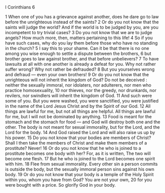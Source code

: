 I Corinthians 6

1	When one of you has a grievance against another, does he dare go to law before the unrighteous instead of the saints?
2	Or do you not know that the saints will judge the world? And if the world is to be judged by you, are you incompetent to try trivial cases?
3	Do you not know that we are to judge angels? How much more, then, matters pertaining to this life!
4	So if you have such cases, why do you lay them before those who have no standing in the church?
5	I say this to your shame. Can it be that there is no one among you wise enough to settle a dispute between the brothers,
6	but brother goes to law against brother, and that before unbelievers?
7	To have lawsuits at all with one another is already a defeat for you. Why not rather suffer wrong? Why not rather be defrauded?
8	But you yourselves wrong and defraud — even your own brothers!
9	Or do you not know that the unrighteous will not inherit the kingdom of God? Do not be deceived : neither the sexually immoral, nor idolaters, nor adulterers, nor men who practice homosexuality,
10	nor thieves, nor the greedy, nor drunkards, nor revilers, nor swindlers will inherit the kingdom of God.
11	And such were some of you. But you were washed, you were sanctified, you were justified in the name of the Lord Jesus Christ and by the Spirit of our God.
12	All things are lawful for me, but not all things are helpful. All things are lawful for me, but I will not be dominated by anything.
13	Food is meant for the stomach and the stomach for food — and God will destroy both one and the other. The body is not meant for sexual immorality, but for the Lord, and the Lord for the body.
14	And God raised the Lord and will also raise us up by his power.
15	Do you not know that your bodies are members of Christ? Shall I then take the members of Christ and make them members of a prostitute? Never!
16	Or do you not know that he who is joined to a prostitute becomes one body with her? For, as it is written, The two will become one flesh.
17	But he who is joined to the Lord becomes one spirit with him.
18	Flee from sexual immorality. Every other sin a person commits is outside the body, but the sexually immoral person sins against his own body.
19	Or do you not know that your body is a temple of the Holy Spirit within you, whom you have from God? You are not your own,
20	for you were bought with a price. So glorify God in your body.

